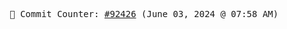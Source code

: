<p align="center">
    <samp>
        📮 Commit Counter: <a href="https://github.com/Javascript-void0/Javascript-void0/commits/main">#92426</a> (June 03, 2024 @ 07:58 AM)
    </samp>
</p>